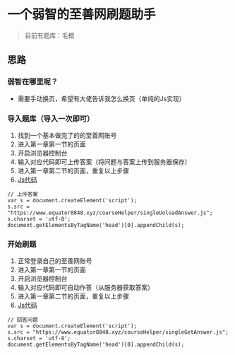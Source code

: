 # 一个弱智的至善网刷题助手
> 目前有题库：毛概
## 思路
### 弱智在哪里呢？
- 需要手动换页，希望有大佬告诉我怎么换页（单纯的Js实现）
### 导入题库（导入一次即可）
1. 找到一个基本做完了的的至善网账号
2. 进入第一章第一节的页面
3. 开启浏览器控制台
4. 输入对应代码即可上传答案（将问题与答案上传到服务器保存）
5. 进入第一章第二节的页面，重复以上步骤
6. [Js代码](/src/main/resources/static/singleUoloadAnswer.js) 
```
// 上传答案
var s = document.createElement('script');
s.src = "https://www.equator8848.xyz/courseHelper/singleUoloadAnswer.js";
s.charset = 'utf-8';
document.getElementsByTagName('head')[0].appendChild(s);
```
### 开始刷题
1. 正常登录自己的至善网账号
2. 进入第一章第一节的页面
3. 开启浏览器控制台
4. 输入对应代码即可自动作答（从服务器获取答案）
5. 进入第一章第二节的页面，重复以上步骤
6. [Js代码](/src/main/resources/static/singleGetAnswer.js) 
```
// 回答问题
var s = document.createElement('script');
s.src = "https://www.equator8848.xyz/courseHelper/singleGetAnswer.js";
s.charset = 'utf-8';
document.getElementsByTagName('head')[0].appendChild(s);
```

